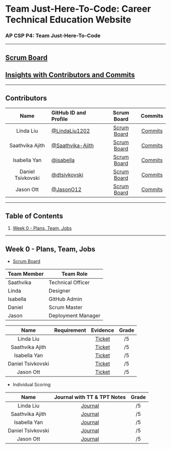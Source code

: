 # Team Just-Here-To-Code: Career Technical Education Website
### AP CSP P4: Team Just-Here-To-Code
---
## [Scrum Board](https://github.com/LindaLiu1202/just_here_to_code/projects/1)
## [Insights with Contributors and Commits]( https://github.com/LindaLiu1202/just_here_to_code/graphs/contributors )
--- 
###   <h2 id="contributers">Contributors</h2>
| Name | GitHub ID and Profile | Scrum Board | Commits |
|:----:|:----------------------|:-----------:|:-------:|
| Linda Liu | [@LindaLiu1202](https://github.com/LindaLiu1202) |[Scrum Board](https://github.com/LindaLiu1202/just_here_to_code/projects/1) | [Commits](https://github.com/LindaLiu1202/just_cakes/commits?author=LindaLiu1202)
| Saathvika Ajith | [@Saathvika-Ajith](https://github.com/Saathvika-Ajith) | [Scrum Board](https://github.com/LindaLiu1202/just_here_to_code/projects/1) | [Commits](https://github.com/LindaLiu1202/just_cakes/commits?author=Saathvika-Ajith)
| Isabella Yan | [@isabella](https://github.com/yqw7  )  |[Scrum Board](https://github.com/LindaLiu1202/just_here_to_code/projects/1) | [Commits]( https://github.com/LindaLiu1202/just_cakes/commits?author=isabella )
| Daniel Tsivkovski | [@dtsivkovski](https://github.com/dtsivkovski)  |[Scrum Board](https://github.com/LindaLiu1202/just_here_to_code/projects/1) | [Commits]( https://github.com/LindaLiu1202/just_cakes/commits?author=dtsivkovski )
| Jason Ott | [@JasonO12]( https://github.com/JasonO12 )  |[Scrum Board](https://github.com/LindaLiu1202/just_here_to_code/projects/1) | [Commits]( https://github.com/LindaLiu1202/just_cakes/commits?author=JasonO12  )

---
## Table of Contents
1. [Week 0 - Plans, Team, Jobs](#Week0)
---

###   <h2 id="Week0">Week 0 - Plans, Team, Jobs</h2>
- <a href=" https://github.com/LindaLiu1202/just_here_to_code/projects/1 ">Scrum Board</a>

| Team Member | Team Role |
| ----------- | --------- |
| Saathvika   | Technical Officer    |
| Linda       | Designer     |
| Isabella    | GitHub Admin     |
| Daniel      | Scrum Master     |
| Jason       | Deployment Manager    |

| Name | Requirement | Evidence | Grade |
|:----:|:-----------:|:--------:|:-----:|
| Linda Liu |  |<a href="  ">Ticket</a><br>|/5|
| Saathvika Ajith |  |<a href="  ">Ticket</a><br>|/5|
| Isabella Yan  |  |<a href="  ">Ticket</a><br>|/5|
| Daniel Tsivkovski  |  |<a href="  ">Ticket</a><br>|/5|
| Jason Ott  |  |<a href="  ">Ticket</a><br>|/5|

- Individual Scoring

| Name | Journal with TT & TPT Notes | Grade |
|:----:|:---------------------------:|:-----:|
| Linda Liu | <a href="  ">Journal</a> | /5 |
| Saathvika Ajith | <a href="  ">Journal</a> | /5 |
| Isabella Yan   | <a href="  ">Journal</a> |  /5 |
| Daniel Tsivkovski  | <a href="  ">Journal</a> | /5 |
| Jason Ott   | <a href="  ">Journal</a> | /5 |
